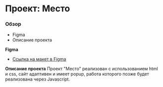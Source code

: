 # Проект: Место

### Обзор

* Figma
* Описание проекта

**Figma**

* [Ссылка на макет в Figma](https://www.figma.com/file/2cn9N9jSkmxD84oJik7xL7/JavaScript.-Sprint-4?node-id=0%3A1)

**Описание проекта**
Проект "Место" реализован с использованием html и css, сайт адаптивен и имеет popup, работа которого позже будет реализована через Javascript.